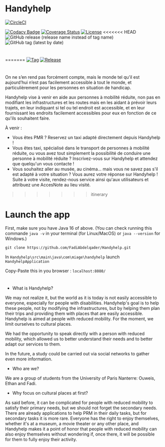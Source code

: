# Handyhelp

[![CircleCI](https://dl.circleci.com/status-badge/img/gh/FadiAbdelqader/Handyhelp/tree/main.svg?style=svg)](https://dl.circleci.com/status-badge/redirect/gh/FadiAbdelqader/Handyhelp/tree/main) 

 [![Codacy Badge](https://app.codacy.com/project/badge/Grade/2725e46651c245e3981ff73fd3c82770)](https://www.codacy.com/gh/FadiAbdelqader/Handyhelp/dashboard?utm_source=github.com&amp;utm_medium=referral&amp;utm_content=FadiAbdelqader/Handyhelp&amp;utm_campaign=Badge_Grade) 
[![Coverage Status](https://coveralls.io/repos/github/FadiAbdelqader/Handyhelp/badge.svg?branch=main)](https://coveralls.io/github/FadiAbdelqader/Handyhelp?branch=main)
[![License](https://img.shields.io/badge/License-Apache_2.0-blue.svg)](https://opensource.org/licenses/Apache-2.0)
<<<<<<< HEAD
![GitHub release (release name instead of tag name)](https://img.shields.io/github/v/release/FadiAbdelqader/Handyhelp?include_prereleases)
![GitHub tag (latest by date)](https://img.shields.io/github/v/tag/FadiAbdelqader/Handyhelp)
#

=======
[![Tag](https://img.shields.io/github/tag/FadiAbdelqader/Handyhelp.svg?label=tag&style=flat-square)](build.gradle)
[![Release](https://img.shields.io/github/release/FadiAbdelqader/Handyhelp.svg?style=flat-square)](build.gradle)
#

On ne s’en rend pas forcément compte, mais le monde tel qu’il est aujourd’hui n’est pas facilement accessible à tout le monde, et particulièrement pour les personnes en situation de handicap. 

Handyhelp vise à venir en aide aux personnes à mobilité réduite, non pas en modifiant les infrastructures et les routes mais en les aidant à prévoir leurs trajets, en leur indiquant si tel ou tel endroit est accessible, et en leur fournissant les endroits facilement accessibles pour eux en fonction de ce qu'ils souhaitent faire. 

À venir :
  - Vous êtes PMR ? Reservez un taxi adapté directement depuis Handyhelp !
  - Vous êtes taxi, spécialisé dans le transport de personnes à mobilité réduite, ou vous avez tout simplement la possibilité de conduire une personne à
    mobilité réduite ? Inscrivez-vous sur Handyhelp et attendez que quelqu'un vous contacte !
  - Vous souhaitez aller au musée, au cinéma... mais vous ne savez pas s'il est adapté à votre situation ? Vous aurez votre réponse sur Handyhelp !
    Suite à votre visite, rendez-nous service ainsi qu'aux utilisateurs et attribuez une AccesNote au lieu visité.
>>>>>>> itinerary


# Launch the app

First, make sure you have Java 16 of above. (You can check running this commande ```java -v``` in your terminal (for Linux/MacOS) or ```java --version``` for Windows.)

```git clone https://github.com/FadiAbdelqader/Handyhelp.git```

In ```Handyhelp\src\main\java\com\miage\handyhelp``` launch ```HandyhelpApplication```

Copy-Paste this in you browser : ```localhost:8080/```


#


- What is Handyhelp?

We may not realize it, but the world as it is today is not easily accessible to everyone, especially for people with disabilities. Handyhelp's goal is to help these people, not by modifying the infrastructures, but by helping them plan their trips and providing them with places that are easily accessible.
Handyhelp is aimed at people with reduced mobility.
For the moment, we limit ourselves to cultural places.

We had the opportunity to speak directly with a person with reduced mobility, which allowed us to better understand their needs and to better adapt our services to them.

In the future, a study could be carried out via social networks to gather even more information.


- Who are we?

We are a group of students from the University of Paris Nanterre: Ouweis, Ethan and Fadi.



- Why focus on cultural places at first?


As said before, it can be complicated for people with reduced mobility to satisfy their primary needs, but we should not forget the secondary needs.
There are already applications to help PRM in their daily tasks, but for secondary tasks it is more rare.
Everyone has the right to enjoy themselves, whether it's at a museum, a movie theater or any other place, and Handyhelp makes it a point of honor that people with reduced mobility can also enjoy themselves without wondering if, once there, it will be possible for them to fully enjoy their activity.


